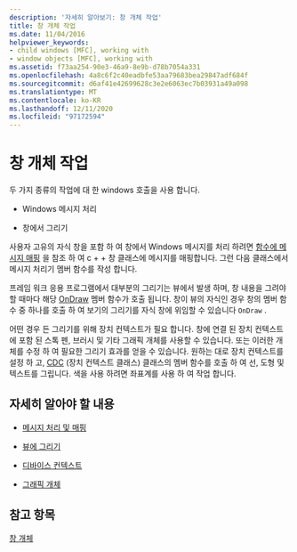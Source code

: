 ```yaml
---
description: '자세히 알아보기: 창 개체 작업'
title: 창 개체 작업
ms.date: 11/04/2016
helpviewer_keywords:
- child windows [MFC], working with
- window objects [MFC], working with
ms.assetid: f73aa254-90e3-46a9-8e9b-d78b7054a331
ms.openlocfilehash: 4a8c6f2c40eadbfe53aa79683bea29847adf684f
ms.sourcegitcommit: d6af41e42699628c3e2e6063ec7b03931a49a098
ms.translationtype: MT
ms.contentlocale: ko-KR
ms.lasthandoff: 12/11/2020
ms.locfileid: "97172594"
---
```

# <a name="working-with-window-objects"></a>창 개체 작업

두 가지 종류의 작업에 대 한 windows 호출을 사용 합니다.

- Windows 메시지 처리

- 창에서 그리기

사용자 고유의 자식 창을 포함 하 여 창에서 Windows 메시지를 처리 하려면 [함수에 메시지 매핑](../mfc/reference/mapping-messages-to-functions.md) 을 참조 하 여 c + + 창 클래스에 메시지를 매핑합니다. 그런 다음 클래스에서 메시지 처리기 멤버 함수를 작성 합니다.

프레임 워크 응용 프로그램에서 대부분의 그리기는 뷰에서 발생 하며, 창 내용을 그려야 할 때마다 해당 [OnDraw](../mfc/reference/cview-class.md#ondraw) 멤버 함수가 호출 됩니다. 창이 뷰의 자식인 경우 창의 멤버 함수 중 하나를 호출 하 여 보기의 그리기를 자식 창에 위임할 수 있습니다 `OnDraw` .

어떤 경우 든 그리기를 위해 장치 컨텍스트가 필요 합니다. 창에 연결 된 장치 컨텍스트에 포함 된 스톡 펜, 브러시 및 기타 그래픽 개체를 사용할 수 있습니다. 또는 이러한 개체를 수정 하 여 필요한 그리기 효과를 얻을 수 있습니다. 원하는 대로 장치 컨텍스트를 설정 하 고, [CDC](../mfc/reference/cdc-class.md) (장치 컨텍스트 클래스) 클래스의 멤버 함수를 호출 하 여 선, 도형 및 텍스트를 그립니다. 색을 사용 하려면 좌표계를 사용 하 여 작업 합니다.

## <a name="what-do-you-want-to-know-more-about"></a>자세히 알아야 할 내용

- [메시지 처리 및 매핑](../mfc/message-handling-and-mapping.md)

- [뷰에 그리기](../mfc/drawing-in-a-view.md)

- [디바이스 컨텍스트](../mfc/device-contexts.md)

- [그래픽 개체](../mfc/graphic-objects.md)

## <a name="see-also"></a>참고 항목

[창 개체](../mfc/window-objects.md)
